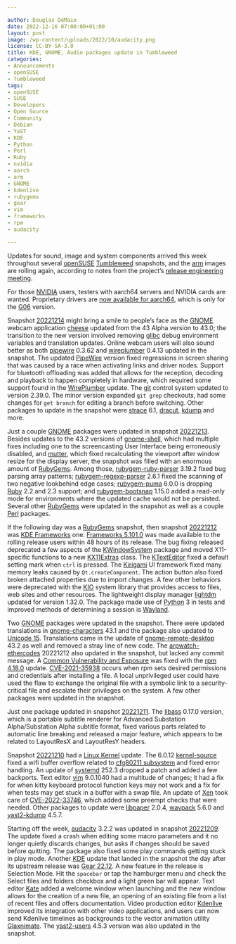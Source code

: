 ```yaml
---

author: Douglas DeMaio
date: 2022-12-16 07:00:00+01:00
layout: post
image: /wp-content/uploads/2022/10/audacity.png
license: CC-BY-SA-3.0
title: KDE, GNOME, Audio packages update in Tumbleweed 
categories:
- Announcements
- openSUSE
- Tumbleweed
tags:
- openSUSE
- SUSE
- Developers
- Open Source
- Community
- Debian
- YaST
- KDE
- Python
- Perl
- Ruby
- nvidia
- aarch
- arm
- GNOME
- kdenlive
- rubygems
- gear
- vim
- frameworks
- rpm
- audacity

---
```


Updates for sound, image and system components arrived this week throughout several [openSUSE](https://get.opensuse.org/) [Tumbleweed](https://get.opensuse.org/tumbleweed/) snapshots, and the [arm](https://www.arm.com/) images are rolling again, according to notes from the project’s [release engineering meeting](https://lists.opensuse.org/archives/list/factory@lists.opensuse.org/thread/LALV24HMN6HWGQDTXSUOKL2O747H4YVB/).

For those [NVIDIA](https://www.nvidia.com) users, testers with aarch64 servers and NVIDIA cards are wanted. Proprietary drivers are [now available for aarch64](https://download.nvidia.com/opensuse/tumbleweed/aarch64/), which is only for the [G06](https://forums.opensuse.org/t/switching-from-nividia-g05-to-g06/149856) version. 

Snapshot [20221214](https://lists.opensuse.org/archives/list/factory@lists.opensuse.org/thread/YN3E7NZW5GTOL4YOPBIG55T5XYFUD2NW/) might bring a smile to people’s face as the [GNOME](https://www.gnome.org/) webcam application [cheese](https://wiki.gnome.org/Apps/Cheese) updated from the 43 Alpha version to 43.0; the transition to the new version involved removing [glibc](https://www.gnu.org/software/libc/) debug environment variables and translation updates. Online webcam users will also sound better as both [pipewire](https://pipewire.org/) 0.3.62 and [wireplumber](https://github.com/PipeWire/wireplumber) 0.4.13 updated in the snapshot.  The updated [PipeWire](https://pipewire.org/) version fixed regressions in screen sharing that was caused by a race when activating links and driver nodes. Support for bluetooth offloading was added that allows for the reception, decoding and playback to happen completely in hardware, which required some support found in the [WirePlumber](https://github.com/PipeWire/wireplumber) update. The [git](https://github.com/git) control system updated to version 2.39.0. The minor version expanded `git grep` checkouts, had some changes for `get branch` for editing a branch before switching. Other packages to update in the snapshot were [strace](https://strace.io/) 6.1, [dracut](https://dracut.wiki.kernel.org/index.php/Main_Page), [kdump](https://www.kernel.org/doc/html/latest/admin-guide/kdump/kdump.html) and more.

Just a couple [GNOME](https://www.gnome.org/) packages were updated in snapshot [20221213](https://lists.opensuse.org/archives/list/factory@lists.opensuse.org/thread/XQPOVDRFTDBYF2RCZXONWHM6XTDA3KPA/). Besides updates to the 43.2 versions of [gnome-shell](https://gitlab.gnome.org/GNOME/gnome-shell), which had multiple fixes including one to the screencasting User Interface being erroneously disabled, and [mutter](https://gitlab.gnome.org/GNOME/mutter), which fixed recalculating the viewport after window resize for the display server, the snapshot was filled with an enormous amount of [RubyGems](https://rubygems.org/). Among those, [rubygem-ruby-parser](https://rubygems.org/gems/ruby_parser/versions/3.19.1) 3.19.2 fixed bug parsing array patterns; [rubygem-regexp-parser](https://rubygems.org/gems/regexp_parser) 2.6.1 fixed the scanning of two negative lookbehind edge cases; [rubygem-puma](https://rubygems.org/gems/puma/versions/6.0.0-java) 6.0.0 is dropping [Ruby](https://www.ruby-lang.org/en/) 2.2 and 2.3 support; and [rubygem-bootsnap](https://rubygems.org/gems/bootsnap) 1.15.0 added a read-only mode for environments where the updated cache would not be persisted. Several other [RubyGems](https://rubygems.org/) were updated in the snapshot as well as a couple [Perl](https://www.perl.org/) packages.

If the following day was a [RubyGems](https://rubygems.org/) snapshot, then snapshot [20221212](https://lists.opensuse.org/archives/list/factory@lists.opensuse.org/thread/HJLBARP5AEW77UMVR2EDVRUFKZAAFE3T/) was [KDE Frameworks](https://kde.org/announcements/frameworks/5/5.101.0/) one. [Frameworks 5.101.0](https://kde.org/announcements/frameworks/5/5.101.0/) was made available to the rolling release users within 48 hours of its release. The bug fixing released deprecated a few aspects of the [KWindowSystem](https://api.kde.org/frameworks/kwindowsystem/html/) package and moved X11-specific functions to a new [KX11Extras](https://api.kde.org/frameworks/kwindowsystem/html/classKX11Extras.html#ab4d58f1f2bc052d19cb2f32349753ebe) class. The [KTextEditor](https://github.com/KDE/ktexteditor) fixed a default setting mark when `ctrl` is pressed. The [Kirigami](https://kde.org/products/kirigami/) UI framework fixed many memory leaks caused by `Qt.createComponent`. The action button also fixed broken attached properties due to import changes. A few other behaviors were deprecated with the [KIO](https://api.kde.org/frameworks/kio/html/index.html) system library that provides access to files, web sites and other resources. The lightweight display manager [lightdm](https://github.com/canonical/lightdm) updated for version 1.32.0. The package made use of [Python](https://www.python.org/) 3 in tests and improved methods of determining a session is [Wayland](https://wayland.freedesktop.org/).

Two [GNOME](https://www.gnome.org/) packages were updated in the snapshot. There were updated translations in [gnome-characters](https://gitlab.gnome.org/GNOME/gnome-characters) 43.1 and the package also updated to [Unicode 15](https://unicode.org/versions/Unicode15.0.0/). Translations came in the update of [gnome-remote-desktop ](https://gitlab.gnome.org/GNOME/gnome-remote-desktop) 43.2 as well and removed a stray line of new code. The [arpwatch-ethercodes](https://software.opensuse.org/package/arpwatch-ethercodes) 20221212 also updated in the snapshot, but lacked any commit message. A [Common Vulnerability and Exposure](https://en.wikipedia.org/wiki/Common_Vulnerabilities_and_Exposures) was fixed with the [rpm 4.18.0](https://rpm.org/wiki/Releases/4.18.0) update. [CVE-2021-35938](https://www.suse.com/security/cve/CVE-2021-35938.html) occurs when rpm sets desired permissions and credentials after installing a file. A local unprivileged user could have used the flaw to exchange the original file with a symbolic link to a security-critical file and escalate their privileges on the system. A few other packages were updated in the snapshot.

Just one package updated in snapshot [20221211](https://lists.opensuse.org/archives/list/factory@lists.opensuse.org/thread/5TPXMYHKXIRPVI4J4ZNUX7OCW5T6IFDN/). The [libass](https://github.com/libass/libass/) 0.17.0 version, which is a portable subtitle renderer for Advanced Substation Alpha/Substation Alpha subtitle format, fixed various parts related to automatic line breaking and released a major feature, which appears to be related to LayoutResX and LayoutResY headers.

Snapshot [20221210](https://lists.opensuse.org/archives/list/factory@lists.opensuse.org/thread/OZ4JSTZ3XE2QVBIDUJOZ32ULJCR5CQR3/) had a [Linux Kernel](https://www.kernel.org/) update. The 6.0.12 [kernel-source](https://www.kernel.org/) fixed a wifi buffer overflow related to [cfg80211 subsystem](https://www.kernel.org/doc/html/v4.12/driver-api/80211/cfg80211.html) and fixed error handling. An update of [systemd](https://freedesktop.org/wiki/Software/systemd/) 252.3 dropped a patch and added a few backports. Text editor [vim](https://www.vim.org/) 9.0.1040 had a multitude of changes; it had a fix for when kitty keyboard protocol function keys may not work and a fix for when tests may get stuck in a buffer with a swap file. An update of [Xen](https://xenproject.org/) took care of [CVE-2022-33746](https://www.suse.com/security/cve/CVE-2022-33746.html), which added some preempt checks that were needed. Other packages to update were [libpaper](https://rpmfind.net/linux/rpm2html/search.php?query=libpaper) 2.0.4,  [wavpack](https://www.wavpack.com/index.html) 5.6.0 and [yast2-kdump](https://github.com/yast/yast-kdump) 4.5.7.
 
Starting off the week, [audacity](https://www.audacityteam.org/) 3.2.2 was updated in snapshot [20221209](https://lists.opensuse.org/archives/list/factory@lists.opensuse.org/thread/VYHQGZ2F3NH2C2DEQNLTV4WQCYMSB5MS/). The update fixed a crash when editing some macro parameters and it no longer quietly discards changes, but asks if changes should be saved before quitting. The package also fixed some play commands getting stuck in play mode. Another [KDE](https://kde.org) update that landed in the snapshot the day after its upstream release was [Gear 22.12](https://kde.org/announcements/gear/22.12.0/). A new feature in the release is Selection Mode. Hit the `spacebar` or tap the hamburger menu and check the Select files and folders checkbox and a light green bar will appear. Text editor [Kate](https://kate-editor.org/) added a welcome window when launching and the new window allows for the creation of a new file, an opening of an existing file from a list of recent files and offers documentation. Video production editor [Kdenlive](https://kdenlive.org/en/) improved its integration with other video applications, and users can now send Kdenlive timelines as backgrounds to the vector animation utility [Glaxnimate](https://glaxnimate.mattbas.org/). The [yast2-users](https://github.com/yast/yast-users) 4.5.3 version was also updated in the snapshot.

<meta name="openSUSE, Tumbleweed, Developers, sysadmin, user, Open Source, rolling release, gamers, superuser, distrowatch, hacker, Linux, Kernel, KDE, vim, nvidia, GNOME, audacity, rpm, cve, gear, frameworks" content="HTML,CSS,XML,JavaScript">

